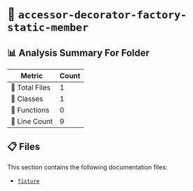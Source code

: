 # 📁 `accessor-decorator-factory-static-member`

## 📊 Analysis Summary For Folder

| Metric | Count |
|--------|-------|
| 📁 Total Files | 1 |
| 🧱 Classes | 1 |
| 🔧 Functions | 0 |
| 🔢 Line Count | 9 |


## 📋 Files

This section contains the following documentation files:

- [`fixture`](./fixture.md)